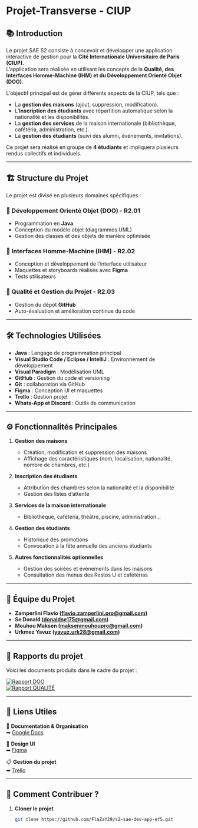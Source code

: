 # Projet-Transverse - CIUP

## 📚 Introduction

Le projet SAE S2 consiste à concevoir et développer une application interactive de gestion pour la **Cité Internationale Universitaire de Paris (CIUP)**.  
L’application sera réalisée en utilisant les concepts de la **Qualité, des Interfaces Homme-Machine (IHM) et du Développement Orienté Objet (DOO)**.  

L'objectif principal est de gérer différents aspects de la CIUP, tels que :  
- La **gestion des maisons** (ajout, suppression, modification).  
- L’**inscription des étudiants** avec répartition automatique selon la nationalité et les disponibilités.  
- La **gestion des services** de la maison internationale (bibliothèque, cafétéria, administration, etc.).  
- La **gestion des étudiants** (suivi des alumni, événements, invitations).  

Ce projet sera réalisé en groupe de **4 étudiants** et impliquera plusieurs rendus collectifs et individuels.

---

## 🏗️ Structure du Projet

Le projet est divisé en plusieurs domaines spécifiques :

### 🔹 Développement Orienté Objet (DOO) - R2.01
- Programmation en **Java**  
- Conception du modèle objet (diagrammes UML)  
- Gestion des classes et des objets de manière optimisée 

### 🔹 Interfaces Homme-Machine (IHM) - R2.02
- Conception et développement de l’interface utilisateur  
- Maquettes et storyboards réalisés avec **Figma**  
- Tests utilisateurs  

### 🔹 Qualité et Gestion du Projet - R2.03
- Gestion du dépôt **GitHub**
- Auto-évaluation et amélioration continue du code  

---

## 🛠️ Technologies Utilisées

- **Java** : Langage de programmation principal  
- **Visual Studio Code / Eclipse / IntelliJ** : Environnement de développement  
- **Visual Paradigm** : Modélisation UML  
- **GitHub** : Gestion du code et versioning 
- **Git** : collaboration via GitHub
- **Figma** : Conception UI et maquettes
- **Trello** : Gestion projet
- **Whats-App et Discord** : Outils de communication

---

## ⚙️ Fonctionnalités Principales

1. **Gestion des maisons**  
   - Création, modification et suppression des maisons  
   - Affichage des caractéristiques (nom, localisation, nationalité, nombre de chambres, etc.)  

2. **Inscription des étudiants**  
   - Attribution des chambres selon la nationalité et la disponibilité  
   - Gestion des listes d’attente  

3. **Services de la maison internationale**  
   - Bibliothèque, cafétéria, théâtre, piscine, administration...  

4. **Gestion des étudiants**  
   - Historique des promotions  
   - Convocation à la fête annuelle des anciens étudiants  

5. **Autres fonctionnalités optionnelles**  
   - Gestion des soirées et événements dans les maisons  
   - Consultation des menus des Restos U et cafétérias  

---

## 👥 Équipe du Projet

- **Zamperlini Flavio (flavio.zamperlini.pro@gmail.com)**    
- **Se Donald (donaldse175@gmail.com)**
- **Mouhou Maksen (maksenmouhoupro@gmail.com)**  
- **Urkmez Yavuz (yavuz.urk28@gmail.com)**

---

## 📄 Rapports du projet
Voici les documents produits dans le cadre du projet :

[![Rapport DOO](https://img.shields.io/badge/Rapport%20DOO-PDF-red?logo=adobe)](./Rapports_CIUP/SAE1256_DOO_Rapport_EF5.pdf)  
[![Rapport QUALITÉ](https://img.shields.io/badge/Rapport%20QUALITÉ-PDF-blue?logo=adobe)](./Rapports_CIUP/SAE1256_QUALITE_Rapport_EF5.pdf)  

---

## 🔗 Liens Utiles

📄 **Documentation & Organisation**  
➡ [Google Docs](https://docs.google.com/document/d/1c_2ppuIT3E9pp6ZNnX-7VzV8bTorZlhN7kKHOdiDUgU/edit?tab=t.l6x6zdx2wss)  

🎨 **Design UI**  
➡ [Figma](https://www.figma.com/proto/5iaNvVvNolBQGIhYoBzMJ7/Projet-Transverse?t=RdrZv00osE9omSGz-1&scaling=min-zoom&content-scaling=fixed&page-id=108%3A189&node-id=126-143&starting-point-node-id=126%3A143)  

📋 **Gestion du projet**  
➡ [Trello](https://trello.com/invite/b/67b373e98c14354f8b719270/ATTI4a2b470552a1d4217687f450f279356f7850FB59/projet-transverse)  

---

## 🚀 Comment Contribuer ?

1. **Cloner le projet**  
   ```bash
   git clone https://github.com/FlaZaY29/s2-sae-dev-app-ef5.git

